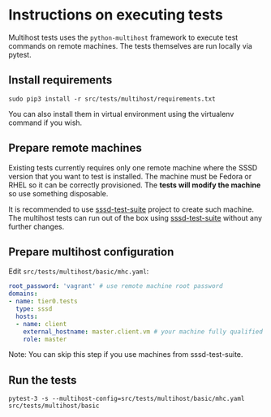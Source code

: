 # Instructions on executing tests

Multihost tests uses the `python-multihost` framework to execute test commands
on remote machines. The tests themselves are run locally via pytest.

## Install requirements

```
sudo pip3 install -r src/tests/multihost/requirements.txt
```

You can also install them in virtual environment using the virtualenv command
if you wish.

## Prepare remote machines

Existing tests currently requires only one remote machine where the SSSD version
that you want to test is installed. The machine must be Fedora or RHEL so it can
be correctly provisioned. The **tests will modify the machine** so use something
disposable.

It is recommended to use [sssd-test-suite] project to create such machine. The
multihost tests can run out of the box using [sssd-test-suite] without any
further changes.

[sssd-test-suite]: https://github.com/SSSD/sssd-test-suite

## Prepare multihost configuration

Edit `src/tests/multihost/basic/mhc.yaml`:

```yaml
root_password: 'vagrant' # use remote machine root password
domains:
- name: tier0.tests
  type: sssd
  hosts:
  - name: client
    external_hostname: master.client.vm # your machine fully qualified name
    role: master
```

Note: You can skip this step if you use machines from sssd-test-suite.

## Run the tests

```
pytest-3 -s --multihost-config=src/tests/multihost/basic/mhc.yaml src/tests/multihost/basic
```
